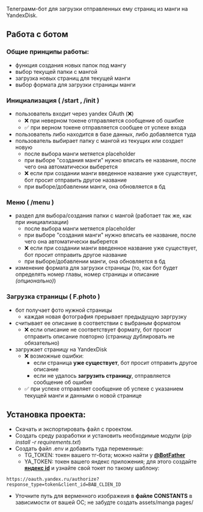 Телеграмм-бот для загрузки отправленных ему страниц из манги на YandexDisk.
## Работа с ботом
### Общие принципы работы:
+ функция создания новых папок под мангу
+ выбор текущей папки с мангой
+ загрузка новых страниц для текущей манги
+ выбор формата для загрузки страницы манги

### Инициализация ( /start , /init )
+ пользователь входит через yandex OAuth (❌)
  + ❌ при неверном токене  отправляется сообщение об ошибке
  + ✅ при верном токене отправляется сообщее от успехе входа
+ пользователь либо находится в базе данных, либо добавляется туда
+ пользователь выбирает папку с мангой из текущих или создает новую
  + после выбора манги метяется placeholder
  + при выборе "создания манги" нужно вписать ее название, после чего она автоматически выберется
  + ❌ если при создании манги введенное название уже существует, бот просит отправить другое название 
  + при выборе/добавлении манги, она обновляется в бд

### Меню ( /menu )
+ раздел для выбора/создания папки с мангой (работает так же, как при инициализации)
  + после выбора манги метяется placeholder
  + при выборе "создания манги" нужно вписать ее название, после чего она автоматически выберется
  + ❌ если при создании манги введенное название уже существует, бот просит отправить другое название
  + при выборе/добавлении манги, она обновляется в бд
+ изменение формата для загрузки страницы (то, как бот будет определять номер главы, номер страницы и описание *(опционально)*)

### Загрузка страницы ( F.photo )
+ бот получает фото нужной страницы
  + каждая новая фотография прерывает предыдущую заргрузку
+ считывает ее описание в соответствии с выбраным форматом
  + ❌ если описание не соответствует формату, бот просит отправить описание повторно (страницу дублировать не обязательно)
+ загружает страницу на YandexDisk
  + ❌ возможные ошибки:
  	+ если страница **уже существует**, бот просит отправить другое описание
  	+ если не удалось **загрузить страницу**, отправляется сообщение об ошибке
  + ✅ при успехе отправляет сообщение об успехе с указанием текущей манги и данными о новой странице

## Установка проекта:
+ Скачать и экспортировать файл с проектом.
+ Создать среду разработки и установить необходимые модули (*pip install -r requirements.txt*)
+ Создать файл .env и добавить туда переменные:
  + TG_TOKEN: токен вашего тг-бота; можно найти у [**@BotFather**](https://t.me/BotFather)
  + YA_TOKEN: токен вашего яндекс приложения; для этого создайте [**яндекс id**](https://oauth.yandex.ru/client/new/id) и узнайте свой токет по такому шаблону:
```
https://oauth.yandex.ru/authorize?response_type=token&client_id=ВАШ_CLIEN_ID
```
+ Уточните путь для верменного изображеия в **файле CONSTANTS** в зависимости от вашей ОС; не забудте создать assets/manga pages/
